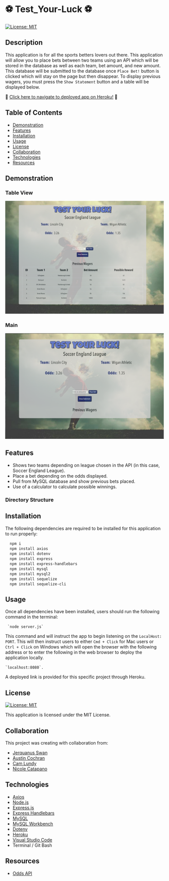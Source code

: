 # :soccer: Test_Your-Luck :soccer:

[![License: MIT](https://img.shields.io/badge/License-MIT-yellow.svg)](https://opensource.org/licenses/MIT)

## Description

This application is for all the sports betters lovers out there. This application will allow you to place bets between two teams using an API which will be stored in the database as well as each team, bet amount, and new amount. This database will be submitted to the database once `Place Bet!` button is clicked which will stay on the page but then disappear. To display previous wagers, you must press the `Show Statement` button and a table will be displayed below. 

:round_pushpin: [Click here to navigate to deployed app on Heroku!](https://test-your-luck.herokuapp.com/) :round_pushpin:

## Table of Contents

- [Demonstration](#demonstration)
- [Features](#features)
- [Installation](#installation)
- [Usage](#usage)
- [License](#license)
- [Collaboration](#collaboration)
- [Technologies](#technologies)
- [Resources](#resources)

## Demonstration
### Table View
![Table View](./public/assets/img/db-screen.png)

### Main 
![Main](./public/assets/img/main-screen.png)

## Features

- Shows two teams depending on league chosen in the API (in this case, Soccer England League).
- Place a bet depending on the odds displayed.
- Pull from MySQL database and show previous bets placed.
- Use of a calculator to calculate possible winnings.

### Directory Structure

## Installation

The following dependencies are required to be installed for this application to run properly:

      npm i
      npm install axios
      npm install dotenv
      npm install express
      npm install express-handlebars
      npm install mysql
      npm install mysql2
      npm install sequelize
      npm install sequelize-cli


## Usage

Once all dependencies have been installed, users should run the following command in the terminal:

     `node server.js`

This command and will instruct the app to begin listening on the `LocalHost: PORT`. This will then instruct users to either `Cmd + Click` for Mac users or `Ctrl + Click` on Windows which will open the browser with the following address or to enter the following in the web browser to deploy the application locally.

    `localhost:8080`.

A deployed link is provided for this specific project through Heroku.

## License

[![License: MIT](https://img.shields.io/badge/License-MIT-yellow.svg)](https://opensource.org/licenses/MIT)

This application is licensed under the MIT License.

## Collaboration

This project was creating with collaboration from:

- [Jerquanus Swan](https://github.com/Jerquanus)
- [Austin Cochran](https://github.com/Austinc12)
- [Cam Lundy](https://github.com/lundyc0917)
- [Nicole Catapano](https://github.com/nsc9605)

## Technologies

- [Axios](https://npmjs.org/package/axios)
- [Node.js](https://nodejs.org/en/)
- [Express.js](https://expressjs.com/)
- [Express Handlebars](https://www.npmjs.com/package/express-handlebars)
- [MySQL](https://dev.mysql.com/)
- [MySQL Workbench](https://dev.mysql.com/downloads/workbench/)
- [Dotenv](https://www.npmjs.com/package/dotenv)
- [Heroku](https://devcenter.heroku.com/articles/getting-started-with-nodejs)
- [Visual Studio Code](https://code.visualstudio.com/)
- Terminal / Git Bash

## Resources

- [Odds API](https://github.com/the-odds-api)
